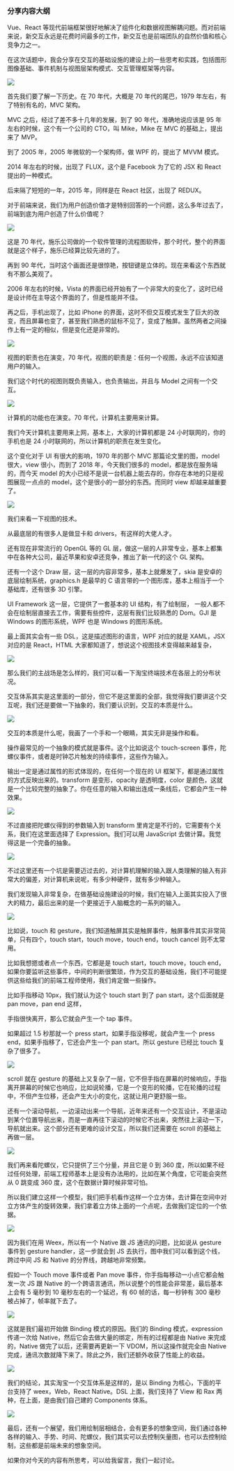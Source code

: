 ### 分享内容大纲

Vue、React 等现代前端框架很好地解决了组件化和数据视图解耦问题。而对前端来说，新交互永远是花费时间最多的工作，新交互也是前端团队的自然价值和核心竞争力之一。

在这次话题中，我会分享在交互的基础设施的建设上的一些思考和实践，包括图形图像基础、事件机制与视图层架构模式、交互管理框架等内容。

![](https://static001.geekbang.org/resource/image/79/1c/7917180b45e4d591bf3aaaada17c911c.jpg)

首先我们要了解一下历史。在 70 年代，大概是 70 年代的尾巴，1979 年左右，有了特别有名的，MVC 架构。

MVC 之后，经过了差不多十几年的发展，到了 90 年代，准确地说应该是 95 年左右的时候，这个有一个公司的 CTO，叫 Mike，Mike 在 MVC 的基础上，提出来了 MVP。

到了 2005 年，2005 年微软的一个架构师，做 WPF 的，提出了 MVVM 模式。

2014 年左右的时候，出现了 FLUX，这个是 Facebook 为了它的 JSX 和 React 提出的一种模式。

后来隔了短短的一年，2015 年，同样是在 React 社区，出现了 REDUX。

对于前端来说，我们为用户创造价值才是特别回答的一个问题，这么多年过去了，前端到底为用户创造了什么价值呢？

![](https://static001.geekbang.org/resource/image/b4/35/b46a898e8a5bc31280f8754cdfe1ed35.jpg)

这是 70 年代，施乐公司做的一个软件管理的流程图软件，那个时代，整个的界面就是这个样子，施乐已经算比较先进的了。

再到 90 年代，当时这个画面还是很惊艳，按钮键是立体的。现在来看这个东西就有不那么美观了。

2006 年左右的时候，Vista 的界面已经开始有了一个非常大的变化了，这时已经是设计师在主导这个界面的了，但是性能并不佳。

再之后，手机出现了，比如 iPhone 的界面，这时不但交互模式发生了巨大的改变，而且屏幕也变了，甚至我们熟悉的鼠标不见了，变成了触屏。虽然两者之间操作上有一定的相似，但是变化还是非常的。

![](https://static001.geekbang.org/resource/image/25/30/25648bd93fef8871c1eccc612f7f3530.jpg)

视图的职责也在演变，70 年代，视图的职责是：任何一个视图，永远不应该知道用户的输入。

我们这个时代的视图则既负责输入，也负责输出，并且与 Model 之间有一个交互。

![](https://static001.geekbang.org/resource/image/cb/ab/cb57a540ec3779002c7c31d0960005ab.jpg)

计算机的功能也在演变。70 年代，计算机主要用来计算。

我们今天计算机主要用来上网，基本上，大家的计算机都是 24 小时联网的，你的手机也是 24 小时联网的，所以计算机的职责在发生变化。

这个变化对于 UI 有很大的影响，1970 年的那个 MVC 那篇论文里的图，model 很大，view 很小，而到了 2018 年，今天我们很多的 model，都是放在服务端的，而今天 model 的大小已经不是说一台机器上能去存的，你存在本地的只是视图展现一点点的 model，这个是很小的一部分的东西。而同时 view 却越来越重要了。

![](https://static001.geekbang.org/resource/image/62/0e/6287d6cb49f51c13b2ba89bd121cc30e.jpg)

我们来看一下视图的技术。

从最底层的有很多人是做显卡和 drivers，有这样的大佬人才。

还有现在非常流行的 OpenGL 等的 GL 层，做这一层的人非常专业，基本上都集中在各种大公司，最近苹果和安卓还竞争，推出了新一代的这个 GL 架构。

还有一个这个 Draw 层，这一层的内容非常多，基本上就爆发了，skia 是安卓的底层绘制系统，graphics.h 是最早的 C 语言带的一个图形库，基本上相当于一个基础库，还有很多 3D 引擎。

UI Framework 这一层，它提供了一套基本的 UI 结构，有了绘制层， 一般人都不会在绘制层直接去工作，需要有些控件，这层有我们比较熟悉的 Dom。GJI 是 Windows 的图形系统，WPF 也是 Windows 的图形系统。

最上面其实会有一些 DSL，这是描述图形的语言，WPF 对应的就是 XAML，JSX 对应的是 React，HTML 大家都知道了，想说这个视图技术变得越来越复杂，

![](https://static001.geekbang.org/resource/image/ae/20/ae5b0f0cb1e5e42370d97fa518307a20.jpg)

那么我们的主战场是怎么样的，我们可以看一下淘宝终端技术在各层上的分布状况。

交互体系其实是这里面的一部分，但它不是这里面的全部，我觉得我们要讲这个交互呢，我们还是要做一下抽象的，我们要认识到，交互的本质是什么。

![](https://static001.geekbang.org/resource/image/7b/18/7b1cbcd358431b45ef23fc13f4732e18.jpg)

交互的本质是什么呢，我画了一个手和一个眼睛，其实无非是操作和看。

操作最常见的一个抽象的模式就是事件。这个比如说这个 touch-screen 事件，陀螺仪事件，或者是时钟芯片触发的持续事件，这些作为输入。

输出一定是通过属性的形式体现的，在任何一个现在的 UI 框架下，都是通过属性的方式反映出来的。transform 是变形，opacity 是透明度，color 是颜色，这就是一个比较完整的抽象了。你在任意的输入和输出连成一条线后，它都会产生一种效果。

![](https://static001.geekbang.org/resource/image/59/8e/597261cebd9e48d115f6c8ae2a9b098e.jpg)

不过直接把陀螺仪得到的参数输入到 transform 里肯定是不行的，它需要有个关系，我们在这里面选择了 Expression。我们可以用 JavaScript 去做计算。我觉得这是一个完备的抽象。

![](https://static001.geekbang.org/resource/image/cb/ee/cba8a0fac235bd1186a9a470b50564ee.jpg)

不过这里还有一个坑是需要迈过去的，对计算机理解的输入跟人类理解的输入有非常大的偏差，对计算机来说呢，有多少种硬件，就有多少种输入。

我们发现输入非常复杂，在做基础设施建设的时候，我们在输入上面其实投入了很大的精力，最后出来的是一个更接近于人脑概念的一系列的输入。

![](https://static001.geekbang.org/resource/image/ff/95/ff41ffacad1377e0caf5a3890cf17f95.jpg)

比如说，touch 和 gesture，我们知道触屏其实是触屏事件，触屏事件其实非常简单，只有四个，touch start，touch move，touch end，touch cancel 则不太常用。

比如我想摁或者点一个东西，它都是是 touch start，touch move，touch end，如果你要监听这些事件，中间的判断很繁琐，作为交互的基础设施，我们不可能提供这些给我们的前端工程师使用，我们肯定做一些操作。

比如手指移动 10px，我们就认为这个 touch start 到了 pan start，这个后面就是 pan move，pan end 这样，

手指很快离开，那么它就会产生一个 tap 事件。

如果超过 1.5 秒那就一个 press start，如果手指没移呢，就会产生一个 press end，如果手指移了，它还会产生一个 pan start。所以 gesture 已经比 touch 复杂了很多了。

![](https://static001.geekbang.org/resource/image/0e/f6/0edd194d6926619cf994444f9b4b54f6.jpg)

scroll 就在 gesture 的基础上又复杂了一层，它不但手指在屏幕的时候响应，手指离开屏幕的时候它也响应，比如说轮播，它是一个变形的轮播，它在轮播的过程中，不但产生位移，还会产生大小的变化，这就让用户更舒服一些。

还有一个滚动导航，一边滚动出来一个导航，近年来还有一个交互设计，不是滚动到某个位置导航出来，而是一直再往下滚动的时候它不出来，突然往上滚动一下，导航就出来。这个部分还有更难的设计交互，所以我们还需要在 scroll 的基础上再做一层。

![](https://static001.geekbang.org/resource/image/55/df/55553181bd8ff7feaebc7a5afda03cdf.jpg)

我们再来看陀螺仪，它只提供了三个分量，并且它是 0 到 360 度，所以如果不经过任何处理，前端工程师基本上是没有办法用的，比如在某个角度，它可能会突然从 0 跳变成 360 度，这个在数据计算时候非常可怕。

所以我们建立这样一个模型，我们把手机看作这样一个立方体，去计算在空间中对立方体产生的旋转效果，我们拿着立方体上面的一个点呢，去做我们定位的一个依据。

![](https://static001.geekbang.org/resource/image/40/a6/406d0e28e45424ad7a5f7f55b0def8a6.jpg)

因为我们在用 Weex，所以有一个 Native 跟 JS 通讯的问题，比如说从 gesture 事件到 gesture handler，这一步就会到 JS 去执行，图中我们可以看到这个线，跨过中间 JS 和 Native 的分界线，跨越地非常频繁。

假如一个 Touch move 事件或者 Pan move 事件，你手指每移动一小点它都会触发一次 JS 跟 Native 的一个跨语言通讯，所以说整个的性能会非常差，最后基本上会有 5 毫秒到 10 毫秒左右的一个延迟，有 60 帧的话，每一秒钟有 300 毫秒被占掉了，帧率就下去了。

![](https://static001.geekbang.org/resource/image/ce/66/cec057f7bc548c01e0ef3bafa6975766.jpg)

这就是我们最初开始做 Binding 模式的原因。我们的 Binding 模式，expression 传递一次给 Native，然后它会去做大量的绑定，所有的过程都是由 Native 来完成的，Native 做完了以后，还需要再更新一下 VDOM，所以这操作就完全由 Native 完成，通讯次数就降下来了。除此之外，我们还额外收获了性能上的收益。

![](https://static001.geekbang.org/resource/image/3f/c5/3f1c0f0a6313fac231e3328e0a07f7c5.jpg)

我们的结论，其实淘宝一个交互体系是这样的，是以 Binding 为核心，下面的平台支持了 weex，Web，React Native。DSL 上面，我们支持了 View 和 Rax 两种，在上面，是由我们自己建的 Components 体系。

![](https://static001.geekbang.org/resource/image/c2/92/c25d8385b4fba22294bbab5e30b95a92.jpg)

最后，还有一个展望，我们用绘制层相结合，会有更多的想象空间，我们通过各种各样的输入、手势、时间、陀螺仪，我们其实可以去控制矢量图，也可以去控制绘制，这些都是前端未来的想象空间。

如果你对今天的内容有所思考，可以给我留言，我们一起讨论。